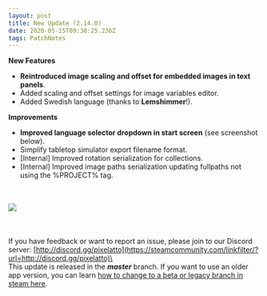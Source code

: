 ```yaml
---
layout: post
title: New Update (2.14.0)
date: 2020-05-15T09:38:25.236Z
tags: PatchNotes
---
```



**New Features**

* **Reintroduced image scaling and offset for embedded images in text panels**.
* Added scaling and offset settings for image variables editor.
* Added Swedish language (thanks to **Lemshimmer**!).



**Improvements**

* **Improved language selector dropdown in start screen** (see screenshot below).
* Simplify tabletop simulator export filename format.
* \[Internal] Improved rotation serialization for collections.
* \[Internal] Improved image paths serialization updating fullpaths not using the %PROJECT% tag.

\
\
![](https://steamcdn-a.akamaihd.net/steamcommunity/public/images/clans/28448748/4963babbc752e20ff0544c00002acb4873f08b90.png)\
\
\
\
If you have feedback or want to report an issue, please join to our Discord server: [http://discord.gg/pixelatto](https://steamcommunity.com/linkfilter/?url=http://discord.gg/pixelatto)\
\
This update is released in the ***master*** branch. If you want to use an older app version, you can learn [how to change to a beta or legacy branch in steam here](https://steamcommunity.com/linkfilter/?url=https://steamcommunity.com/linkfilter/?url=https://steamcommunity.com/sharedfiles/filedetails/?id=1129108624).
